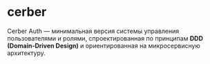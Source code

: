 # cerber
Cerber Auth — минимальная версия системы управления пользователями и ролями, спроектированная по принципам **DDD (Domain-Driven Design)** и ориентированная на микросервисную архитектуру.
